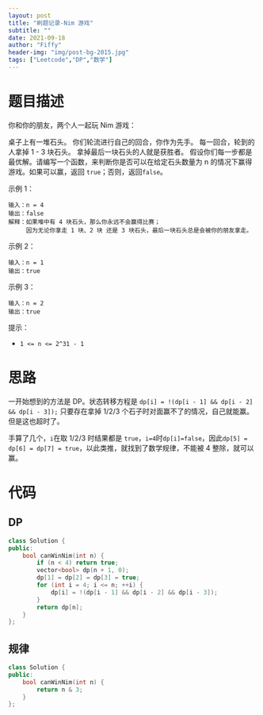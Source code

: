 ```yaml
---
layout: post
title: "刷题记录-Nim 游戏"
subtitle: ""
date: 2021-09-18
author: "Fiffy"
header-img: "img/post-bg-2015.jpg"
tags: ["Leetcode","DP","数学"]
---
```


# 题目描述

你和你的朋友，两个人一起玩 Nim 游戏：

桌子上有一堆石头。
你们轮流进行自己的回合，你作为先手。
每一回合，轮到的人拿掉 1 - 3 块石头。
拿掉最后一块石头的人就是获胜者。
假设你们每一步都是最优解。请编写一个函数，来判断你是否可以在给定石头数量为 n 的情况下赢得游戏。如果可以赢，返回 `true`；否则，返回` false `。

示例 1：

```
输入：n = 4
输出：false 
解释：如果堆中有 4 块石头，那么你永远不会赢得比赛；
     因为无论你拿走 1 块、2 块 还是 3 块石头，最后一块石头总是会被你的朋友拿走。
```

示例 2：

```
输入：n = 1
输出：true
```

示例 3：

```
输入：n = 2
输出：true
```


提示：

- `1 <= n <= 2^31 - 1`

# 思路

一开始想到的方法是 DP。状态转移方程是 `dp[i] = !(dp[i - 1] && dp[i - 2] && dp[i - 3]);` 只要存在拿掉 1/2/3 个石子时对面赢不了的情况，自己就能赢。但是这也超时了。

手算了几个，`i`在取 1/2/3 时结果都是 `true`，`i=4`时`dp[i]=false`，因此`dp[5] = dp[6] = dp[7] = true`，以此类推，就找到了数学规律，不能被 4 整除，就可以赢。

# 代码

## DP

```c++
class Solution {
public:
    bool canWinNim(int n) {
        if (n < 4) return true;
        vector<bool> dp(n + 1, 0);
        dp[1] = dp[2] = dp[3] = true;
        for (int i = 4; i <= n; ++i) {
            dp[i] = !(dp[i - 1] && dp[i - 2] && dp[i - 3]);
        }
        return dp[n];
    }
};
```

## 规律

```c++
class Solution {
public:
    bool canWinNim(int n) {
        return n & 3;
    }
};
```

